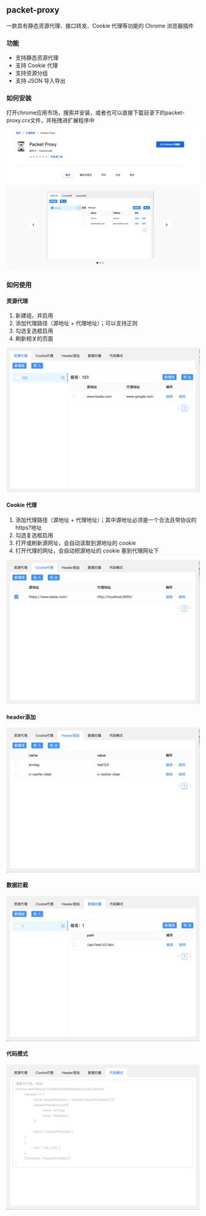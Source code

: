 ## packet-proxy

一款具有静态资源代理、接口转发、Cookie 代理等功能的 Chrome 浏览器插件

### 功能

- 支持静态资源代理
- 支持 Cookie 代理
- 支持资源分组
- 支持 JSON 导入导出

### 如何安装

打开chrome应用市场，搜索并安装，或者也可以直接下载目录下的packet-proxy.crx文件，并拖拽进扩展程序中

![packet-proxy](./resources/packet_proxy.png)

### 如何使用

#### 资源代理

1. 新建组，并启用
2. 添加代理路径（源地址 + 代理地址）；可以支持正则
3. 勾选复选框启用
4. 刷新相关的页面

![资源代理](./resources/source_proxy.png)

#### Cookie 代理

1. 添加代理路径（源地址 + 代理地址）；其中源地址必须是一个合法且带协议的 https?地址
2. 勾选复选框启用
3. 打开或刷新源网址，会自动读取到源地址的 cookie
4. 打开代理的网址，会自动把源地址的 cookie 塞到代理网址下

![Cookie代理](./resources/cookie_proxy.png)

#### header添加

![header添加](./resources/header_proxy.png)

#### 数据拦截

![数据拦截](./resources/data_proxy.png)

#### 代码模式

![代码模式](./resources/code_proxy.png)
